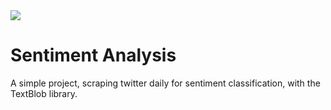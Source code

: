 <img src=https://www.computerhope.com/jargon/t/twitter.png>

# Sentiment Analysis
A simple project, scraping twitter daily for sentiment classification, with the  TextBlob library.
